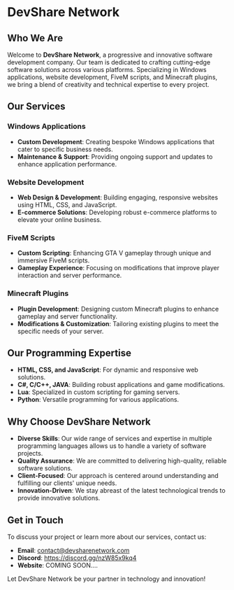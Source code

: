 # DevShare Network

## Who We Are
Welcome to **DevShare Network**, a progressive and innovative software development company. Our team is dedicated to crafting cutting-edge software solutions across various platforms. Specializing in Windows applications, website development, FiveM scripts, and Minecraft plugins, we bring a blend of creativity and technical expertise to every project.

## Our Services

### Windows Applications
- **Custom Development**: Creating bespoke Windows applications that cater to specific business needs.
- **Maintenance & Support**: Providing ongoing support and updates to enhance application performance.

### Website Development
- **Web Design & Development**: Building engaging, responsive websites using HTML, CSS, and JavaScript.
- **E-commerce Solutions**: Developing robust e-commerce platforms to elevate your online business.

### FiveM Scripts
- **Custom Scripting**: Enhancing GTA V gameplay through unique and immersive FiveM scripts.
- **Gameplay Experience**: Focusing on modifications that improve player interaction and server performance.

### Minecraft Plugins
- **Plugin Development**: Designing custom Minecraft plugins to enhance gameplay and server functionality.
- **Modifications & Customization**: Tailoring existing plugins to meet the specific needs of your server.

## Our Programming Expertise
- **HTML, CSS, and JavaScript**: For dynamic and responsive web solutions.
- **C#, C/C++, JAVA**: Building robust applications and game modifications.
- **Lua**: Specialized in custom scripting for gaming servers.
- **Python**: Versatile programming for various applications.

## Why Choose DevShare Network
- **Diverse Skills**: Our wide range of services and expertise in multiple programming languages allows us to handle a variety of software projects.
- **Quality Assurance**: We are committed to delivering high-quality, reliable software solutions.
- **Client-Focused**: Our approach is centered around understanding and fulfilling our clients' unique needs.
- **Innovation-Driven**: We stay abreast of the latest technological trends to provide innovative solutions.

## Get in Touch
To discuss your project or learn more about our services, contact us:

- **Email**: contact@devsharenetwork.com
- **Discord**: https://discord.gg/nzW85x9kq4
- **Website**: COMING SOON....

Let DevShare Network be your partner in technology and innovation!

